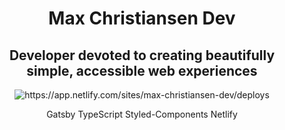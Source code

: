 <h1 align="center">
  Max Christiansen Dev
</h1>
<h2 align="center">
  Developer devoted to creating beautifully simple, accessible web experiences
</h2>
<p align="center">
  <img 
    src="https://api.netlify.com/api/v1/badges/0d619ab4-45d8-43f3-a619-68cf270f19e9/deploy-status" alt="https://app.netlify.com/sites/max-christiansen-dev/deploys"
  />
</p>
</hr>
<p align="center">
  Gatsby TypeScript Styled-Components Netlify
</p>

